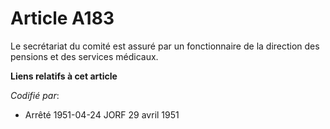 # Article A183

Le secrétariat du comité est assuré par un fonctionnaire de la direction des pensions et des services médicaux.

**Liens relatifs à cet article**

_Codifié par_:

  - Arrêté 1951-04-24 JORF 29 avril 1951
